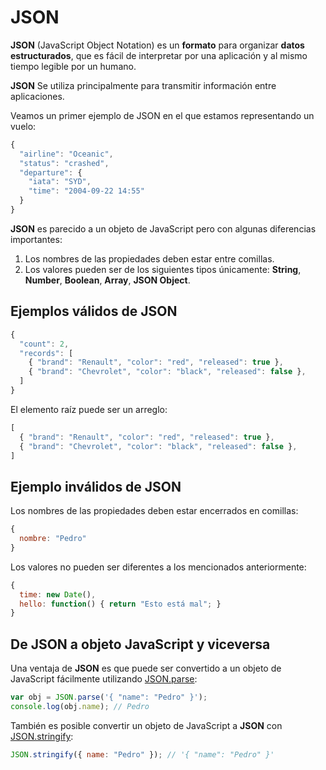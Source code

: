 # JSON

**JSON** \(JavaScript Object Notation\) es un **formato** para organizar **datos estructurados**, que es fácil de interpretar por una aplicación y al mismo tiempo legible por un humano.

**JSON** Se utiliza principalmente para transmitir información entre aplicaciones.

Veamos un primer ejemplo de JSON en el que estamos representando un vuelo:

```javascript
{
  "airline": "Oceanic",
  "status": "crashed",
  "departure": {
    "iata": "SYD",
    "time": "2004-09-22 14:55"
  }
}
```

**JSON** es parecido a un objeto de JavaScript pero con algunas diferencias importantes:

1. Los nombres de las propiedades deben estar entre comillas.
2. Los valores pueden ser de los siguientes tipos únicamente: **String**,  **Number**,  **Boolean**, **Array**, **JSON Object**.

## Ejemplos válidos de JSON

```javascript
{
  "count": 2,
  "records": [
    { "brand": "Renault", "color": "red", "released": true },
    { "brand": "Chevrolet", "color": "black", "released": false },
  ]
}
```

El elemento raíz puede ser un arreglo:

```javascript
[
  { "brand": "Renault", "color": "red", "released": true },
  { "brand": "Chevrolet", "color": "black", "released": false },
]
```

## Ejemplo inválidos de JSON

Los nombres de las propiedades deben estar encerrados en comillas:

```javascript
{
  nombre: "Pedro"
}
```

Los valores no pueden ser diferentes a los mencionados anteriormente:

```javascript
{
  time: new Date(),
  hello: function() { return "Esto está mal"; }
}
```

## De JSON a objeto JavaScript y viceversa

Una ventaja de **JSON** es que puede ser convertido a un objeto de JavaScript fácilmente utilizando [JSON.parse](https://developer.mozilla.org/en/docs/Web/JavaScript/Reference/Global_Objects/JSON/parse):

```javascript
var obj = JSON.parse('{ "name": "Pedro" }');
console.log(obj.name); // Pedro
```

También es posible convertir un objeto de JavaScript a **JSON** con [JSON.stringify](https://developer.mozilla.org/en-US/docs/Web/JavaScript/Reference/Global_Objects/JSON/stringify):

```javascript
JSON.stringify({ name: "Pedro" }); // '{ "name": "Pedro" }'
```
